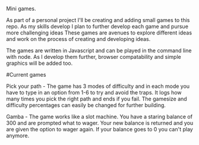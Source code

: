 Mini games.

As part of a personal project I'll be creating and adding small games to this repo.
As my skills develop I plan to further develop each game and pursue more challenging ideas
These games are avenues to explore different ideas and work on the process of creating and developing ideas.

The games are written in Javascript and can be played in the command line with node.
As I develop them further, browser compatability and simple graphics will be added too.

#Current games

Pick your path - The game has 3 modes of difficulty and in each mode you have to type in an option from 1-6 to try and avoid the traps. It logs how many times you pick the right path and ends if you fail.
The gamesize and difficulty percentages can easily be changed for further building. 

Gamba - The game works like a slot machine. You have a staring balance of 300 and are prompted what to wager. Your new balance is returned and you are given the option to wager again. If your balance goes to 0 you can't play anymore. 



